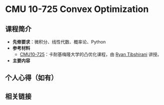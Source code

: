# CMU 10-725 Convex Optimization

## 课程简介

- **先修要求**：微积分、线性代数、概率论、Python
- **参考材料**
    - [CMU10-725](https://www.stat.cmu.edu/~ryantibs/convexopt-F18/)：卡耐基梅隆大学的凸优化课程，由 [Ryan Tibshirani](https://www.stat.cmu.edu/~ryantibs/) 讲授。
- **主要内容**

## 个人心得（如有）

## 相关链接
